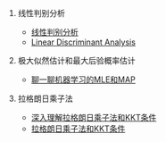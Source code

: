1. 线性判别分析
    - [线性判别分析](http://www.cnblogs.com/jerrylead/archive/2011/04/21/2024384.html)
    - [Linear Discriminant Analysis](http://sebastianraschka.com/Articles/2014_python_lda.html)

2. 极大似然估计和最大后验概率估计
    - [聊一聊机器学习的MLE和MAP](https://zhuanlan.zhihu.com/p/32480810)
3. 拉格朗日乘子法
    - [深入理解拉格朗日乘子法和KKT条件](http://www.cnblogs.com/mo-wang/p/4775548.html)
    - [拉格朗日乘子法和KKT条件](http://www.cnblogs.com/zhangchaoyang/articles/2726873.html)
